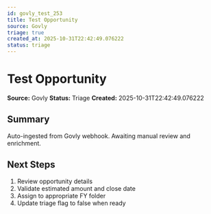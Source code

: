 ```yaml
---
id: govly_test_253
title: Test Opportunity
source: Govly
triage: true
created_at: 2025-10-31T22:42:49.076222
status: triage
---
```


# Test Opportunity

**Source:** Govly
**Status:** Triage
**Created:** 2025-10-31T22:42:49.076222

## Summary

Auto-ingested from Govly webhook. Awaiting manual review and enrichment.

## Next Steps

1. Review opportunity details
2. Validate estimated amount and close date
3. Assign to appropriate FY folder
4. Update triage flag to false when ready
